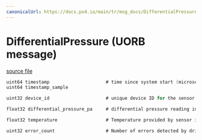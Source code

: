 ```yaml
---
canonicalUrl: https://docs.px4.io/main/tr/msg_docs/DifferentialPressure
---
```


# DifferentialPressure (UORB message)



[source file](https://github.com/PX4/PX4-Autopilot/blob/release/1.14/msg/DifferentialPressure.msg)

```c
uint64 timestamp                     # time since system start (microseconds)
uint64 timestamp_sample

uint32 device_id                     # unique device ID for the sensor that does not change between power cycles

float32 differential_pressure_pa     # differential pressure reading in Pascals (may be negative)

float32 temperature                  # Temperature provided by sensor in degrees Celsius, NAN if unknown

uint32 error_count                   # Number of errors detected by driver

```
